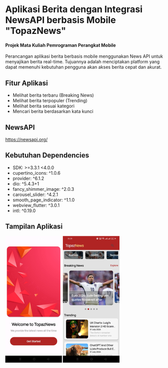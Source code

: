 # Aplikasi Berita dengan Integrasi NewsAPI berbasis Mobile "TopazNews"
#### Projek Mata Kuliah Pemrograman Perangkat Mobile

Perancangan aplikasi berita berbasis mobile menggunakan News API untuk menyajikan berita real-time. Tujuannya adalah menciptakan platform yang dapat memenuhi kebutuhan pengguna akan akses berita cepat dan akurat. 

## Fitur Aplikasi
- Melihat berita terbaru (Breaking News)
- Melihat berita terpopuler (Trending)
- Melihat berita sesuai kategori
- Mencari berita berdasarkan kata kunci

## NewsAPI
https://newsapi.org/

## Kebutuhan Dependencies
- SDK: >=3.3.1 <4.0.0
- cupertino_icons: ^1.0.6
- provider: ^6.1.2
- dio: ^5.4.3+1
- fancy_shimmer_image: ^2.0.3
- carousel_slider: ^4.2.1
- smooth_page_indicator: ^1.1.0
- webview_flutter: ^3.0.1
- intl: ^0.19.0

## Tampilan Aplikasi
<p>
  <img src="images/landing_page.jpg" alt="Image 1" height="400">
  <img src="images/home_page.jpg" alt="Image 2" height="400">
</p>


